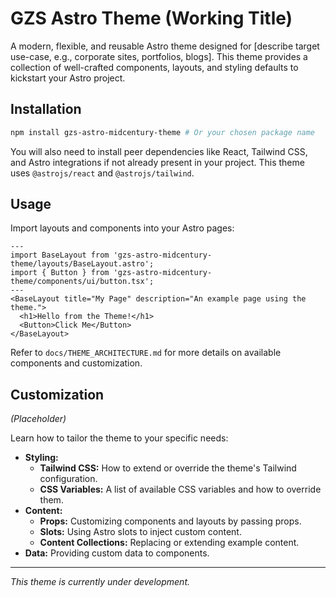 # GZS Astro Theme (Working Title)

A modern, flexible, and reusable Astro theme designed for [describe target use-case, e.g., corporate sites, portfolios, blogs]. This theme provides a collection of well-crafted components, layouts, and styling defaults to kickstart your Astro project.

## Installation

```bash
npm install gzs-astro-midcentury-theme # Or your chosen package name
```
You will also need to install peer dependencies like React, Tailwind CSS, and Astro integrations if not already present in your project. This theme uses `@astrojs/react` and `@astrojs/tailwind`.

## Usage

Import layouts and components into your Astro pages:

```astro
---
import BaseLayout from 'gzs-astro-midcentury-theme/layouts/BaseLayout.astro';
import { Button } from 'gzs-astro-midcentury-theme/components/ui/button.tsx';
---
<BaseLayout title="My Page" description="An example page using the theme.">
  <h1>Hello from the Theme!</h1>
  <Button>Click Me</Button>
</BaseLayout>
```
Refer to `docs/THEME_ARCHITECTURE.md` for more details on available components and customization.

## Customization

*(Placeholder)*

Learn how to tailor the theme to your specific needs:

*   **Styling:**
    *   **Tailwind CSS:** How to extend or override the theme's Tailwind configuration.
    *   **CSS Variables:** A list of available CSS variables and how to override them.
*   **Content:**
    *   **Props:** Customizing components and layouts by passing props.
    *   **Slots:** Using Astro slots to inject custom content.
    *   **Content Collections:** Replacing or extending example content.
*   **Data:** Providing custom data to components.

---

*This theme is currently under development.*
